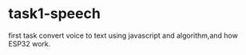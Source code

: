 # task1-speech
 first task convert voice to text using javascript and algorithm,and how ESP32 work.
